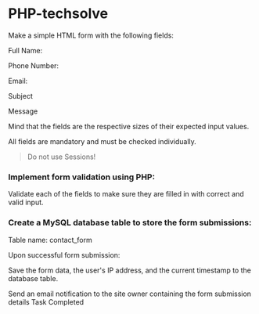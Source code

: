 # PHP-techsolve
Make a simple HTML form with the following fields:

Full Name:

Phone Number:

Email:

Subject

Message

Mind that the fields are the respective sizes of their expected input values.

All fields are mandatory and must be checked individually.

> Do not use Sessions!
> 

### Implement form validation using PHP:

Validate each of the fields to make sure they are filled in with correct and valid input.

### Create a MySQL database table to store the form submissions:

Table name: contact_form

Upon successful form submission:

Save the form data, the user's IP address, and the current timestamp to the database table.

Send an email notification to the site owner containing the form submission details
Task Completed
